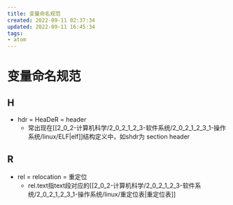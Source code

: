 ```yaml
---
title: 变量命名规范
created: 2022-09-11 02:37:34
updated: 2022-09-11 16:45:34
tags: 
- atom
---
```

# 变量命名规范


## H

- hdr = HeaDeR = header
	- 常出现在[[2_0_2-计算机科学/2_0_2_1_2_3-软件系统/2_0_2_1_2_3_1-操作系统/linux/ELF|elf]]结构定义中，如shdr为 section header

## R

- rel = relocation = 重定位
	- rel.text指text段对应的[[2_0_2-计算机科学/2_0_2_1_2_3-软件系统/2_0_2_1_2_3_1-操作系统/linux/重定位表|重定位表]]